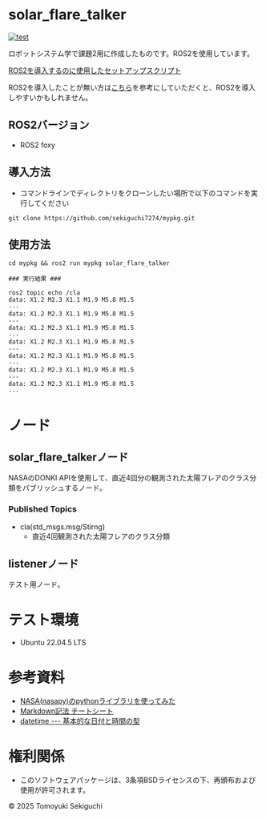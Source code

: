 # solar_flare_talker


[![test](https://github.com/sekiguchi7274/ros2_ws/actions/workflows/test.yml/badge.svg)](https://github.com/sekiguchi7274/ros2_ws/actions/workflows/test.yml)


ロボットシステム学で課題2用に作成したものです。ROS2を使用しています。


[ROS2を導入するのに使用したセットアップスクリプト](https://github.com/ryuichiueda/ros2_setup_scripts)

ROS2を導入したことが無い方は[こちら](https://ryuichiueda.github.io/slides_marp/robosys2024/lesson8.html#1 "ロボットシステム学第8回目")を参考にしていただくと、ROS2を導入しやすいかもしれません。
## ROS2バージョン

- ROS2 foxy
## 導入方法
- コマンドラインでディレクトリをクローンしたい場所で以下のコマンドを実行してください


```
git clone https://github.com/sekiguchi7274/mypkg.git
```


## 使用方法
```
cd mypkg && ros2 run mypkg solar_flare_talker

### 実行結果 ###

ros2 topic echo /cla
data: X1.2 M2.3 X1.1 M1.9 M5.8 M1.5
---
data: X1.2 M2.3 X1.1 M1.9 M5.8 M1.5
---
data: X1.2 M2.3 X1.1 M1.9 M5.8 M1.5
---
data: X1.2 M2.3 X1.1 M1.9 M5.8 M1.5
---
data: X1.2 M2.3 X1.1 M1.9 M5.8 M1.5
---
data: X1.2 M2.3 X1.1 M1.9 M5.8 M1.5
---
data: X1.2 M2.3 X1.1 M1.9 M5.8 M1.5
---
```
# ノード
## solar_flare_talkerノード
NASAのDONKI APIを使用して、直近4回分の観測された太陽フレアのクラス分類をパブリッシュするノード。

### Published Topics
- cla(std_msgs.msg/Stirng)
  - 直近4回観測された太陽フレアのクラス分類

## listenerノード
テスト用ノード。
# テスト環境
- Ubuntu 22.04.5 LTS
# 参考資料
- [NASA(nasapy)のpythonライブラリを使ってみた](https://web3.hide.ac/articles/DJ_LTtilh)
- [Markdown記法 チートシート](https://qiita.com/Qiita/items/c686397e4a0f4f11683d)
- [datetime --- 基本的な日付と時間の型](https://docs.python.org/ja/3.13/library/datetime.html)
# 権利関係
- このソフトウェアパッケージは、3条項BSDライセンスの下、再頒布および使用が許可されます。


© 2025 Tomoyuki Sekiguchi
